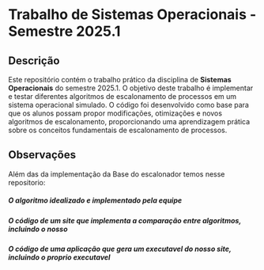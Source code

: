 # Trabalho de Sistemas Operacionais - Semestre 2025.1

## Descrição

Este repositório contém o trabalho prático da disciplina de **Sistemas Operacionais** do semestre 2025.1. O objetivo deste trabalho é implementar e testar diferentes algoritmos de escalonamento de processos em um sistema operacional simulado. O código foi desenvolvido como base para que os alunos possam propor modificações, otimizações e novos algoritmos de escalonamento, proporcionando uma aprendizagem prática sobre os conceitos fundamentais de escalonamento de processos.

## Observações

Além das da implementação da Base do escalonador temos nesse repositorio:

##### O algoritmo idealizado e implementado pela equipe

##### O código de um site que implementa a comparação entre algoritmos, incluindo o nosso 

##### O código de uma aplicação que gera um executavel do nosso site, incluindo o proprio executavel